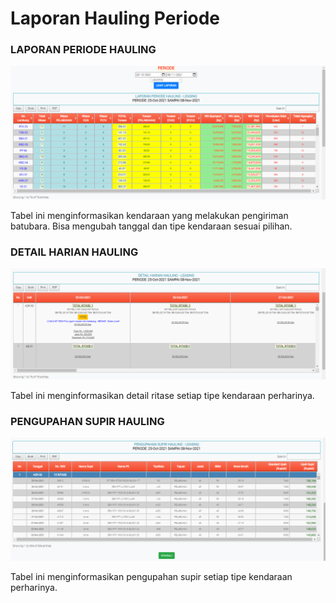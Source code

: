 # Laporan Hauling Periode

### LAPORAN PERIODE HAULING

![](../.gitbook/assets/Laporanhaulingperiode.png)

Tabel ini menginformasikan kendaraan yang melakukan pengiriman batubara. Bisa mengubah tanggal dan tipe kendaraan sesuai pilihan.

### DETAIL HARIAN HAULING

![](../.gitbook/assets/Laporanhaulingperiode1.png)

Tabel ini menginformasikan detail ritase setiap tipe kendaraan perharinya.

### PENGUPAHAN SUPIR HAULING

![](../.gitbook/assets/Laporanhaulingperiode2.png)

Tabel ini menginformasikan pengupahan supir setiap tipe kendaraan perharinya.
